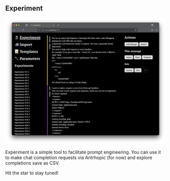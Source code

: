 ## Experiment

![Experiment screenshot](https://raw.githubusercontent.com/actualwitch/experiment/main/.github/Screenshot.png)

Experiment is a simple tool to facilitate prompt engineering. You can use it to make chat completion requests via Antrhopic (for now) and explore completions save as CSV.

Hit the star to stay tuned!